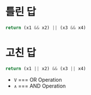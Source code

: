 # 틀린 답
```js
return (x1 && x2) || (x3 && x4)
```
# 고친 답
```js
return (x1 || x2) && (x3 || x4)
```
- `V` === OR Operation
- `∧` === AND Operation